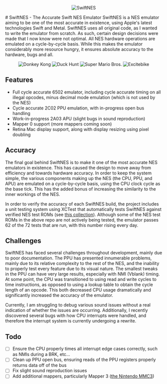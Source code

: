 <p align="center"><img src="../../wiki/images/swiftneslogo.png" alt="SwiftNES"/></p>
# SwiftNES - The Accurate Swift NES Emulator
SwiftNES is a NES emulator aiming to be one of the most accurate in existence, using Apple's latest technologies Swift and Metal.
SwiftNES uses all original code, as I wanted to write the emulator from scratch. As such, certain design decisions were made that I now know were not optimal.
All NES hardware operations are emulated on a cycle-by-cycle basis. While this makes the emulator considerably more resource hungry, it ensures absolute accuracy to the hardware, bugs and all.

<p align="center">
	<img src="../../wiki/images/screenshots/dk.png" alt="Donkey Kong"/>
	<img src="../../wiki/images/screenshots/duckhunt.png" alt="Duck Hunt"/>
	<img src="../../wiki/images/screenshots/smb.png" alt="Super Mario Bros."/>
	<img src="../../wiki/images/screenshots/excitebike.png" alt="Excitebike"/>
</p>

## Features

* Full cycle accurate 6502 emulator, including cycle accurate timing on all illegal opcodes, minus decimal mode emulation (which is not used by the NES)
* Cycle accurate 2C02 PPU emulation, with in-progress open bus handling
* Work-in-progress 2A03 APU (slight bugs in sound reproduction)
* Mapper 0 support (more mappers coming soon)
* Retina Mac display support, along with display resizing using pixel doubling

## Accuracy

The final goal behind SwiftNES is to make it one of the most accurate NES emulators in existence. This has caused the design to move away from efficiency and towards hardware accuracy.
In order to keep the system simple, the various components making up the NES (the CPU, PPU, and APU) are emulated on a cycle-by-cycle basis, using the CPU clock cycle as the base tick.
This has the added bonus of increasing the similarity to the inner workings of the NES.

In order to verify the accuracy of each SwiftNES build, the project includes a unit testing system using XCTest that automatically tests SwiftNES against verified NES test ROMs (see [this collection](https://github.com/christopherpow/nes-test-roms)). Although some of the NES test ROMs in the above repo are not actively being tested, the emulator passes 62 of the 72 tests that are run, with this number rising every day.

## Challenges

SwiftNES has faced several challenges throughout development, mainly due to poor documentation. The PPU has presented innumerable problems, mainly due to its relative complexity
to the rest of the NES, and the inability to properly test every feature due to its visual nature. The smallest tweaks in the PPU can have very large results, especially with NMI (Vblank) timing.
At some point, the CPU was transitioned to using read and write cycles to time instructions, as opposed to using a lookup table to obtain the cycle length of an opcode. This both decreased CPU usage
dramatically and significantly increased the accuracy of the emulator.

Currently, I am struggling to debug various sound issues without a real indication of whether the issues are occurring. Additionally, I recently discovered several bugs with how CPU interrupts were handled, and therefore the interrupt system is currently undergoing a rewrite.

## Todo

- [ ] Ensure the CPU properly times all interrupt edge cases correctly, such as NMIs during a BRK, etc...
- [ ] Clean up PPU open bus, ensuring reads of the PPU registers properly returns data off of the bus
- [ ] Fix slight sound reproduction issues
- [ ] Add additional mappers, particularly Mapper 3 ([the Nintendo MMC3](http://wiki.nesdev.com/w/index.php/MMC3))
